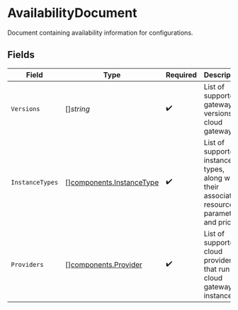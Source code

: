 # AvailabilityDocument

Document containing availability information for configurations.


## Fields

| Field                                                                                          | Type                                                                                           | Required                                                                                       | Description                                                                                    |
| ---------------------------------------------------------------------------------------------- | ---------------------------------------------------------------------------------------------- | ---------------------------------------------------------------------------------------------- | ---------------------------------------------------------------------------------------------- |
| `Versions`                                                                                     | []*string*                                                                                     | :heavy_check_mark:                                                                             | List of supported gateway versions for cloud gateways.                                         |
| `InstanceTypes`                                                                                | [][components.InstanceType](../../models/components/instancetype.md)                           | :heavy_check_mark:                                                                             | List of supported instance types, along with their associated resource parameters and pricing. |
| `Providers`                                                                                    | [][components.Provider](../../models/components/provider.md)                                   | :heavy_check_mark:                                                                             | List of supported cloud providers that run cloud gateway instances.                            |